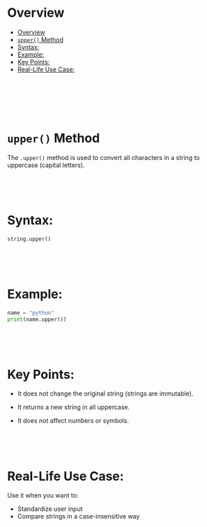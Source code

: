 # Overview

- [Overview](#overview)
- [`upper()` Method](#upper-method)
- [Syntax:](#syntax)
- [Example:](#example)
- [Key Points:](#key-points)
- [Real-Life Use Case:](#real-life-use-case)

&nbsp;

&nbsp;

&nbsp;

# `upper()` Method

The `.upper()` method is used to convert all characters in a string to uppercase (capital letters).

&nbsp;

&nbsp;

# Syntax:

```python
string.upper()
```

&nbsp;

&nbsp;

# Example:

```python
name = "python"
print(name.upper())
```

&nbsp;

&nbsp;

# Key Points:

- It does not change the original string (strings are immutable).

- It returns a new string in all uppercase.

- It does not affect numbers or symbols.

&nbsp;

&nbsp;

# Real-Life Use Case:

Use it when you want to:

- Standardize user input
- Compare strings in a case-insensitive way

&nbsp;

&nbsp;

&nbsp;

&nbsp;

&nbsp;

&nbsp;
